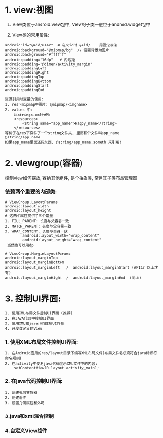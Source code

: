 # 1. view:视图

1. View类位于android.view包中, View的子类一般位于android.widget包中

2. View类的常用属性:

~~~properties
android:id="@+id/user"  # 定义id时 @+id/... 是固定写法
android:background="@mipmap/bg"  // 设置背景为图片
android:background="#ffffff"
android:padding="16dp"   # 内边距
android:padding="@dimen/activity_margin"
android:paddingLeft 
android:paddingRight
android:paddingTop
android:paddingBottom
android:paddingStart
android:paddingEnd
~~~

~~~properties
资源引用时变量的使用:
1. res下mipmap中图片: @mipmap/<imgname>
2. values 中:
	以strings.xml为例:
	<resources>
		<string name="app_name">Happy_name</string>
	</resources>
等价于在res下穿件了一个string文件夹, 里面有个文件叫app_name
@string/app_name
如果app_name里面还有东西, @string/app_name.someth 来引用!
~~~

# 2. viewgroup(容器)

控制view如何摆放, 容纳其他组件, 是个抽象类, 常用其子类布局管理器

### 依赖两个重要的内部类:

~~~properties
# ViewGroup.LayoutParams
android:layout_width
android:layout_height
# 这两个属性提供了三个常量
1. FILL_PARENT: 长度与父容器一致
2. MATCH_PARENT: 长度与父容器一致
3. WRAP_CONTENT: 长度与自身一致
        android:layout_width="wrap_content"
        android:layout_height="wrap_content"
 当然也可以用dp
~~~

~~~properties
# ViewGroup.MarginLayoutParams
android:layout_marginTop
android:layout_marginBottom
android:layout_marginLeft   /  android:layout_marginStart (API17 以上才有)
android:layout_marginRight  /  android:layout_marginEnd  (同上)
~~~

# 3. 控制UI界面:

~~~properties
1. 使用XML布局文件控制UI界面 (推荐)
2. 在JAVA代码中控制UI界面
3. 使用XML和java代码控制UI界面
4. 开发自定义的View
~~~

### 1. 使用XML布局文件控制UI界面:

~~~properties
1. 在Android应用的res/layout目录下编写XML布局文件(布局文件名必须符合java标识符命名规则)
2. 在activity中使用java代码显示XML文件中的内容:
	setContentView(R.layout.activity_main);
~~~

### 2. 在java代码控制UI界面:

~~~properties
1. 创建布局管理器
2. 创建组件
3. 设置几何属性和外观
~~~

### 3.java和xml混合控制



### 4.自定义View组件